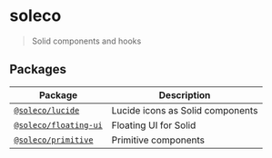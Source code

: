 # soleco

> Solid components and hooks

## Packages

| Package                                         | Description                      |
| ----------------------------------------------- | -------------------------------- |
| [`@soleco/lucide`](./packages/lucide)           | Lucide icons as Solid components |
| [`@soleco/floating-ui`](./packages/floating-ui) | Floating UI for Solid            |
| [`@soleco/primitive`](./packages/primitive)     | Primitive components             |
